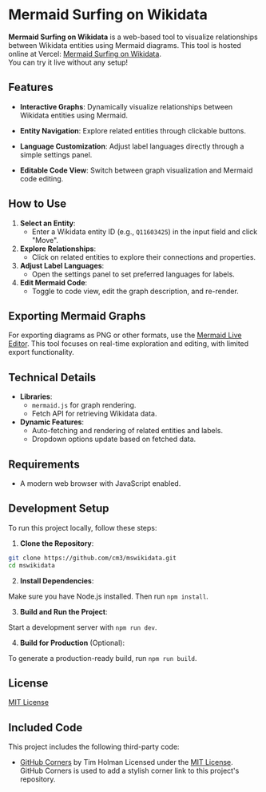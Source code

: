 # Mermaid Surfing on Wikidata

**Mermaid Surfing on Wikidata** is a web-based tool to visualize relationships between Wikidata entities using Mermaid diagrams. This tool is hosted online at Vercel: [Mermaid Surfing on Wikidata](https://mswikidata.vercel.app/).  
You can try it live without any setup!

## Features

- **Interactive Graphs**:
  Dynamically visualize relationships between Wikidata entities using Mermaid.

- **Entity Navigation**:
  Explore related entities through clickable buttons.

- **Language Customization**:
  Adjust label languages directly through a simple settings panel.

- **Editable Code View**:
  Switch between graph visualization and Mermaid code editing.

## How to Use

1. **Select an Entity**:
   - Enter a Wikidata entity ID (e.g., `Q11603425`) in the input field and click "Move".
2. **Explore Relationships**:
   - Click on related entities to explore their connections and properties.
3. **Adjust Label Languages**:
   - Open the settings panel to set preferred languages for labels.
4. **Edit Mermaid Code**:
   - Toggle to code view, edit the graph description, and re-render.

## Exporting Mermaid Graphs

For exporting diagrams as PNG or other formats, use the [Mermaid Live Editor](https://mermaid-js.github.io/mermaid-live-editor). This tool focuses on real-time exploration and editing, with limited export functionality.

## Technical Details

- **Libraries**:
  - `mermaid.js` for graph rendering.
  - Fetch API for retrieving Wikidata data.
- **Dynamic Features**:
  - Auto-fetching and rendering of related entities and labels.
  - Dropdown options update based on fetched data.

## Requirements

- A modern web browser with JavaScript enabled.

## Development Setup

To run this project locally, follow these steps:

1. **Clone the Repository**:

```bash
git clone https://github.com/cm3/mswikidata.git
cd mswikidata
```

2. **Install Dependencies**:

  Make sure you have Node.js installed. Then run `npm install`.

3. **Build and Run the Project**:

  Start a development server with `npm run dev`.

4. **Build for Production** (Optional):

  To generate a production-ready build, run `npm run build`.

## License

[MIT License](https://github.com/cm3/mswikidata/blob/main/LICENSE)

## Included Code

This project includes the following third-party code:

- [GitHub Corners](https://github.com/tholman/github-corners) by Tim Holman
  Licensed under the [MIT License](https://github.com/tholman/github-corners/blob/master/license.md).  
  GitHub Corners is used to add a stylish corner link to this project's repository.
